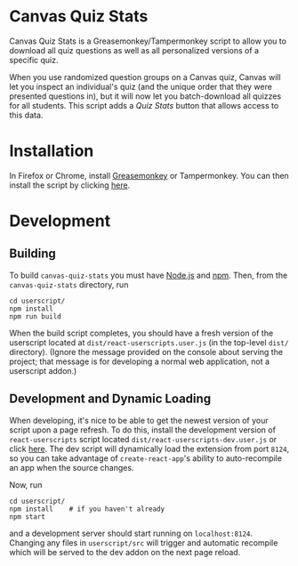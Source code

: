 # Canvas Quiz Stats
Canvas Quiz Stats is a Greasemonkey/Tampermonkey script to allow you to download all quiz questions as well
as all personalized versions of a specific quiz.

When you use randomized question groups on a Canvas quiz, Canvas will let you inspect an individual's quiz
(and the unique order that they were presented questions in), but it will now let you batch-download
all quizzes for all students. This script adds a *Quiz Stats* button that allows access to this data.

# Installation

In Firefox or Chrome, install [Greasemonkey](https://addons.mozilla.org/en-CA/firefox/addon/greasemonkey/) or Tampermonkey.
You can then install the script by clicking [here](https://github.com/siefkenj/canvas-quiz-stats/raw/main/dist/react-userscripts.user.js).

# Development

## Building

To build `canvas-quiz-stats` you must have [Node.js](https://nodejs.org/en/download/) and [npm](https://docs.npmjs.com/downloading-and-installing-node-js-and-npm).
Then, from the `canvas-quiz-stats` directory, run

```
cd userscript/
npm install
npm run build
```

When the build script completes, you should have a fresh version of the userscript located at `dist/react-userscripts.user.js`
(in the top-level `dist/` directory). (Ignore the message provided on the console about serving the project; that message is for
developing a normal web application, not a userscript addon.)

## Development and Dynamic Loading

When developing, it's nice to be able to get the newest version of your script upon a page
refresh. To do this, install the development version of `react-userscripts` script located
`dist/react-userscripts-dev.user.js` or click [here](https://github.com/siefkenj/canvas-quiz-stats/raw/main/dist/react-userscripts-dev.user.js).
The dev script will dynamically load the extension from port `8124`, so you can take advantage of
`create-react-app`'s ability to auto-recompile an app when the source changes.

Now, run

```
cd userscript/
npm install    # if you haven't already
npm start
```

and a development server should start running on `localhost:8124`. Changing any files in `userscript/src` will trigger
and automatic recompile which will be served to the dev addon on the next page reload.

